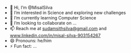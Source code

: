 - 👋 Hi, I’m @MisalSilva
- 👀 I’m interested in Science and exploring new challenges
- 🌱 I’m currently learning Computer Science
- 💞️ I’m looking to collaborate on ...
- 📫 Reach me at sudamsithsilva@gmail.com and www.linkedin.com/in/misal-silva-903154267 
- 😄 Pronouns: he/him
- ⚡ Fun fact: ...

<!---
MisalSilva/MisalSilva is a ✨ special ✨ repository because its `README.md` (this file) appears on your GitHub profile.
You can click the Preview link to take a look at your changes.
--->

